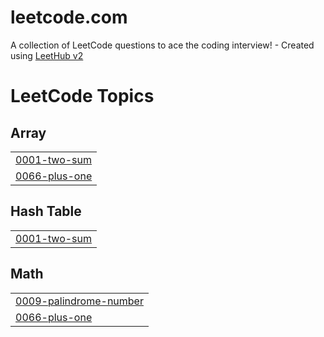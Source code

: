 # leetcode.com
A collection of LeetCode questions to ace the coding interview! - Created using [LeetHub v2](https://github.com/arunbhardwaj/LeetHub-2.0)

<!---LeetCode Topics Start-->
# LeetCode Topics
## Array
|  |
| ------- |
| [0001-two-sum](https://github.com/OnePathToFreedom/leetcode.com/tree/master/0001-two-sum) |
| [0066-plus-one](https://github.com/OnePathToFreedom/leetcode.com/tree/master/0066-plus-one) |
## Hash Table
|  |
| ------- |
| [0001-two-sum](https://github.com/OnePathToFreedom/leetcode.com/tree/master/0001-two-sum) |
## Math
|  |
| ------- |
| [0009-palindrome-number](https://github.com/OnePathToFreedom/leetcode.com/tree/master/0009-palindrome-number) |
| [0066-plus-one](https://github.com/OnePathToFreedom/leetcode.com/tree/master/0066-plus-one) |
<!---LeetCode Topics End-->